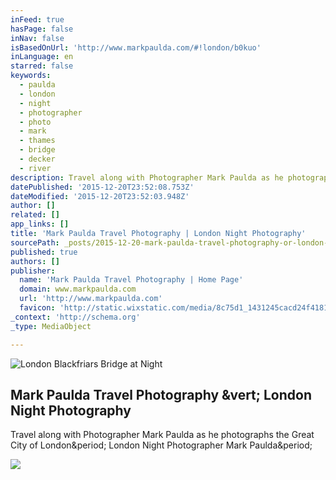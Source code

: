 ```yaml
---
inFeed: true
hasPage: false
inNav: false
isBasedOnUrl: 'http://www.markpaulda.com/#!london/b0kuo'
inLanguage: en
starred: false
keywords:
  - paulda
  - london
  - night
  - photographer
  - photo
  - mark
  - thames
  - bridge
  - decker
  - river
description: Travel along with Photographer Mark Paulda as he photographs the Great City of London. London Night Photographer Mark Paulda.
datePublished: '2015-12-20T23:52:08.753Z'
dateModified: '2015-12-20T23:52:03.948Z'
author: []
related: []
app_links: []
title: 'Mark Paulda Travel Photography | London Night Photography'
sourcePath: _posts/2015-12-20-mark-paulda-travel-photography-or-london-night-photography.md
published: true
authors: []
publisher:
  name: 'Mark Paulda Travel Photography | Home Page'
  domain: www.markpaulda.com
  url: 'http://www.markpaulda.com'
  favicon: 'http://static.wixstatic.com/media/8c75d1_1431245cacd24f41813d05b3e8fd717f.png/v1/fill/w_16%2Ch_16%2Clg_1/8c75d1_1431245cacd24f41813d05b3e8fd717f.png'
_context: 'http://schema.org'
_type: MediaObject

---
```

![London Blackfriars Bridge at Night](https://s3-us-west-2.amazonaws.com/the-grid-img/p/a26844fc14fc9910096af5c32d000eb822e6a9c9.jpg)

<article style=""><h1>Mark Paulda Travel Photography &amp;vert; London Night Photography</h1><p>Travel along with Photographer Mark Paulda as he photographs the Great City of London&amp;period; London Night Photographer Mark Paulda&amp;period;</p><img src="https://static.wixstatic.com/media/8c75d1_7eabecfa46904919bfcd52f947fc628f.jpg_srz_2500_1875_85_22_0.50_1.20_0.00_jpg_srz" /></article>